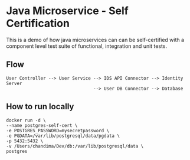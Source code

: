 # Java Microservice - Self Certification

This is a demo of how java microservices can can be self-certified with a component level test suite of
functional, integration and unit tests.

## Flow

```
User Controller --> User Service --> IDS API Connector --> Identity Server
                                 --> User DB Connector --> Database
```

## How to run locally

```shell
docker run -d \
--name postgres-self-cert \
-e POSTGRES_PASSWORD=mysecretpassword \
-e PGDATA=/var/lib/postgresql/data/pgdata \
-p 5432:5432 \
-v /Users/chandima/Dev/db:/var/lib/postgresql/data \
postgres
```